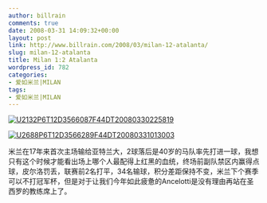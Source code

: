 ```yaml
---
author: billrain
comments: true
date: 2008-03-31 14:09:32+00:00
layout: post
link: http://www.billrain.com/2008/03/milan-12-atalanta/
slug: milan-12-atalanta
title: Milan 1:2 Atalanta
wordpress_id: 782
categories:
- 爱如米兰|MILAN
tags:
- 爱如米兰|MILAN
---
```


[![U2132P6T12D3566087F44DT20080330225819](http://www.billrain.com/wp-content/uploads/2008/03/u2132p6t12d3566087f44dt20080330225819-thumb.jpg)](http://www.billrain.com/wp-content/uploads/2008/03/u2132p6t12d3566087f44dt20080330225819.jpg)

[![U2688P6T12D3566289F44DT20080331013003](http://www.billrain.com/wp-content/uploads/2008/03/u2688p6t12d3566289f44dt20080331013003-thumb.jpg)](http://www.billrain.com/wp-content/uploads/2008/03/u2688p6t12d3566289f44dt20080331013003.jpg)

米兰在17年来首次主场输给亚特兰大，2球落后是40岁的马队率先打进一球，我想只有这个时候才能看出场上哪个人最配得上红黑的血统，终场前副队禁区内赢得点球，皮尔洛罚丢，联赛前2名打平，34名输球，积分差距保持不变，米兰下个赛季可以不打冠军杯，但是对于让我们今年如此疲惫的Ancelotti是没有理由再站在圣西罗的教练席上了。

